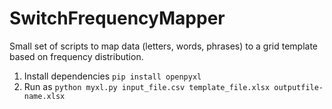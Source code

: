 # SwitchFrequencyMapper
Small set of scripts to map data (letters, words, phrases) to a grid template based on frequency distribution.

1. Install dependencies
 ```pip install openpyxl```
2. Run as
  ```python myxl.py input_file.csv template_file.xlsx outputfile-name.xlsx```
 
